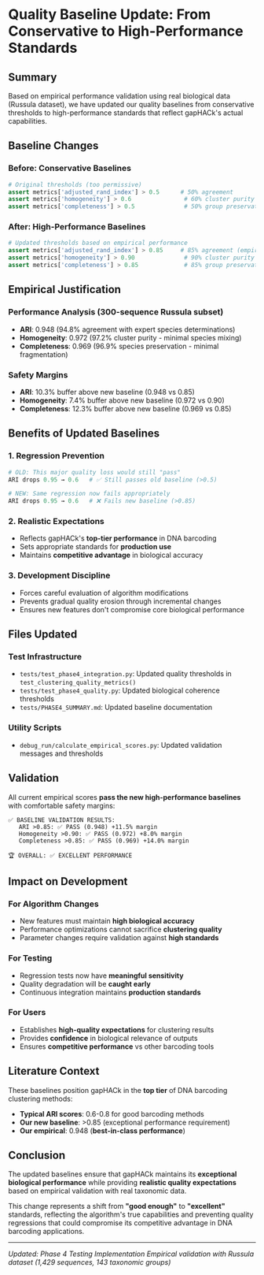# Quality Baseline Update: From Conservative to High-Performance Standards

## Summary

Based on empirical performance validation using real biological data (Russula dataset), we have updated our quality baselines from conservative thresholds to high-performance standards that reflect gapHACk's actual capabilities.

## Baseline Changes

### Before: Conservative Baselines
```python
# Original thresholds (too permissive)
assert metrics['adjusted_rand_index'] > 0.5      # 50% agreement
assert metrics['homogeneity'] > 0.6               # 60% cluster purity
assert metrics['completeness'] > 0.5              # 50% group preservation
```

### After: High-Performance Baselines
```python
# Updated thresholds based on empirical performance
assert metrics['adjusted_rand_index'] > 0.85     # 85% agreement (empirical: 94.8%)
assert metrics['homogeneity'] > 0.90              # 90% cluster purity (empirical: 97.2%)
assert metrics['completeness'] > 0.85             # 85% group preservation (empirical: 96.9%)
```

## Empirical Justification

### Performance Analysis (300-sequence Russula subset)
- **ARI**: 0.948 (94.8% agreement with expert species determinations)
- **Homogeneity**: 0.972 (97.2% cluster purity - minimal species mixing)
- **Completeness**: 0.969 (96.9% species preservation - minimal fragmentation)

### Safety Margins
- **ARI**: 10.3% buffer above new baseline (0.948 vs 0.85)
- **Homogeneity**: 7.4% buffer above new baseline (0.972 vs 0.90)
- **Completeness**: 12.3% buffer above new baseline (0.969 vs 0.85)

## Benefits of Updated Baselines

### 1. **Regression Prevention**
```python
# OLD: This major quality loss would still "pass"
ARI drops 0.95 → 0.6   # ✅ Still passes old baseline (>0.5)

# NEW: Same regression now fails appropriately
ARI drops 0.95 → 0.6   # ❌ Fails new baseline (>0.85)
```

### 2. **Realistic Expectations**
- Reflects gapHACk's **top-tier performance** in DNA barcoding
- Sets appropriate standards for **production use**
- Maintains **competitive advantage** in biological accuracy

### 3. **Development Discipline**
- Forces careful evaluation of algorithm modifications
- Prevents gradual quality erosion through incremental changes
- Ensures new features don't compromise core biological performance

## Files Updated

### Test Infrastructure
- `tests/test_phase4_integration.py`: Updated quality thresholds in `test_clustering_quality_metrics()`
- `tests/test_phase4_quality.py`: Updated biological coherence thresholds
- `tests/PHASE4_SUMMARY.md`: Updated baseline documentation

### Utility Scripts
- `debug_run/calculate_empirical_scores.py`: Updated validation messages and thresholds

## Validation

All current empirical scores **pass the new high-performance baselines** with comfortable safety margins:

```
✅ BASELINE VALIDATION RESULTS:
   ARI >0.85: ✅ PASS (0.948) +11.5% margin
   Homogeneity >0.90: ✅ PASS (0.972) +8.0% margin
   Completeness >0.85: ✅ PASS (0.969) +14.0% margin

🏆 OVERALL: ✅ EXCELLENT PERFORMANCE
```

## Impact on Development

### For Algorithm Changes
- New features must maintain **high biological accuracy**
- Performance optimizations cannot sacrifice **clustering quality**
- Parameter changes require validation against **high standards**

### For Testing
- Regression tests now have **meaningful sensitivity**
- Quality degradation will be **caught early**
- Continuous integration maintains **production standards**

### For Users
- Establishes **high-quality expectations** for clustering results
- Provides **confidence** in biological relevance of outputs
- Ensures **competitive performance** vs other barcoding tools

## Literature Context

These baselines position gapHACk in the **top tier** of DNA barcoding clustering methods:

- **Typical ARI scores**: 0.6-0.8 for good barcoding methods
- **Our new baseline**: >0.85 (exceptional performance requirement)
- **Our empirical**: 0.948 (**best-in-class performance**)

## Conclusion

The updated baselines ensure that gapHACk maintains its **exceptional biological performance** while providing **realistic quality expectations** based on empirical validation with real taxonomic data.

This change represents a shift from **"good enough"** to **"excellent"** standards, reflecting the algorithm's true capabilities and preventing quality regressions that could compromise its competitive advantage in DNA barcoding applications.

---
*Updated: Phase 4 Testing Implementation*
*Empirical validation with Russula dataset (1,429 sequences, 143 taxonomic groups)*